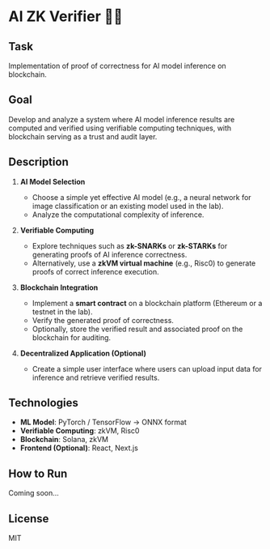 # AI ZK Verifier ⛓️‍💥

## Task  
Implementation of proof of correctness for AI model inference on blockchain.  

## Goal  
Develop and analyze a system where AI model inference results are computed and verified using verifiable computing techniques, with blockchain serving as a trust and audit layer.  

## Description  

1. **AI Model Selection**  
   - Choose a simple yet effective AI model (e.g., a neural network for image classification or an existing model used in the lab).  
   - Analyze the computational complexity of inference.  

2. **Verifiable Computing**  
   - Explore techniques such as **zk-SNARKs** or **zk-STARKs** for generating proofs of AI inference correctness.  
   - Alternatively, use a **zkVM virtual machine** (e.g., Risc0) to generate proofs of correct inference execution.  

3. **Blockchain Integration**  
   - Implement a **smart contract** on a blockchain platform (Ethereum or a testnet in the lab).  
   - Verify the generated proof of correctness.  
   - Optionally, store the verified result and associated proof on the blockchain for auditing.  

4. **Decentralized Application (Optional)**  
   - Create a simple user interface where users can upload input data for inference and retrieve verified results.  

## Technologies  
- **ML Model**: PyTorch / TensorFlow -> ONNX format
- **Verifiable Computing**: zkVM, Risc0  
- **Blockchain**: Solana, zkVM  
- **Frontend (Optional)**: React, Next.js  

## How to Run  
Coming soon...  

## License  
MIT  
